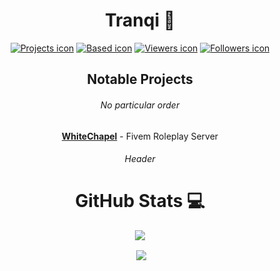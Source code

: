 <div align="center">

# Tranqi :rocket:

[![Projects icon]][Projects]
[![Based icon]][Based]
[![Viewers icon]][Viewers]
[![Followers icon]][Followers]     

[Projects]: https://github.com/Tranqi?tab=repositories
[Based]: https://img.shields.io/badge/Based-Very-9080c2  
[Viewers]: https://github.com/Tranqi
[Followers]: https://github.com/Tranqi?tab=followers
[Ethereum]: https://en.cryptobadges.io/donate/0x03c2e8e9d54513d98b4e2013b234be29bac7bbda
  
[Projects icon]: https://img.shields.io/badge/-Check%20out%20my%20projects-blue
[Based icon]: https://img.shields.io/badge/Based-Very-9080c2
[Viewers icon]: https://komarev.com/ghpvc/?username=Tranqi
[Followers icon]: https://img.shields.io/github/followers/Tranqi?style=social


## Notable Projects
###### *No particular order*

**[WhiteChapel](https://discord.gg/k76pETc4aa)** - Fivem Roleplay Server      

  
###### Header

# GitHub Stats :computer:


  <p>
    <img align="center" src="https://github-readme-stats.vercel.app/api?username=Tranqi&show_icons=true&theme=dark">
  </p>
  <p>
    <img align="center" s<p align="center">
    <img align="center" src="https://github-readme-stats.vercel.app/api/top-langs/?username=Tranqi&layout=compact&theme=dark">
  </p>

</div>
